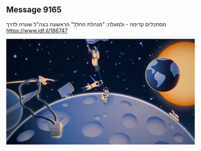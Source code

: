 ## Message 9165

מסתכלים קדימה - ולמעלה:
"מנהלת החלל" הראשונה בצה"ל שוגרה לדרך
https://www.idf.il/186747

![Photo](9165/9165_photo.jpg)
